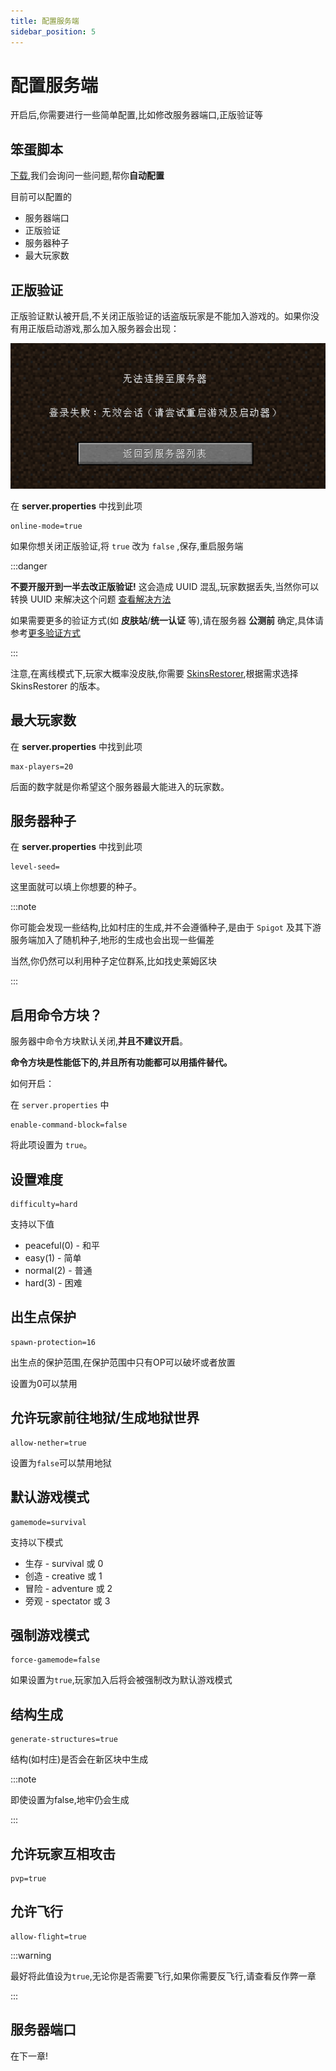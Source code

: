 ```yaml
---
title: 配置服务端
sidebar_position: 5
---
```


# 配置服务端

开启后,你需要进行一些简单配置,比如修改服务器端口,正版验证等

## 笨蛋脚本

[下载](https://github.com/lilingfengdev/NitWiki-Script/releases/download/windows-latest/config-eazy.exe),我们会询问一些问题,帮你**自动配置**

目前可以配置的

- 服务器端口
- 正版验证
- 服务器种子
- 最大玩家数

## 正版验证

正版验证默认被开启,不关闭正版验证的话盗版玩家是不能加入游戏的。如果你没有用正版启动游戏,那么加入服务器会出现：

![](_images/无效会话.png)

在 **server.properties** 中找到此项

```
online-mode=true
```

如果你想关闭正版验证,将 `true` 改为 `false` ,保存,重启服务端

:::danger

**不要开服开到一半去改正版验证!** 这会造成 UUID 混乱,玩家数据丢失,当然你可以转换 UUID 来解决这个问题 [查看解决方法](https://dodo939.love/2024/06/20/mc-online-conv-tool/)

如果需要更多的验证方式(如 **皮肤站**/**统一认证** 等),请在服务器 **公测前** 确定,具体请参考[更多验证方式](/docs-java/advance/loginchoices.md)

:::

注意,在离线模式下,玩家大概率没皮肤,你需要 [SkinsRestorer](/docs-java/process/plugin/other/SkinsRestorer.md),根据需求选择 SkinsRestorer 的版本。

## 最大玩家数

在 **server.properties** 中找到此项

```
max-players=20
```

后面的数字就是你希望这个服务器最大能进入的玩家数。

## 服务器种子

在 **server.properties** 中找到此项

```
level-seed=
```

这里面就可以填上你想要的种子。

:::note

你可能会发现一些结构,比如村庄的生成,并不会遵循种子,是由于 `Spigot` 及其下游服务端加入了随机种子,地形的生成也会出现一些偏差

当然,你仍然可以利用种子定位群系,比如找史莱姆区块

:::

## 启用命令方块？

服务器中命令方块默认关闭,**并且不建议开启**。

**命令方块是性能低下的,并且所有功能都可以用插件替代。**

如何开启：

在 `server.properties` 中

```
enable-command-block=false
```

将此项设置为 `true`。

## 设置难度

```
difficulty=hard
```

支持以下值

* peaceful(0) - 和平
* easy(1) - 简单
* normal(2) - 普通
* hard(3) - 困难 

## 出生点保护

```
spawn-protection=16
```

出生点的保护范围,在保护范围中只有OP可以破坏或者放置

设置为0可以禁用

## 允许玩家前往地狱/生成地狱世界

```
allow-nether=true
```

设置为`false`可以禁用地狱

## 默认游戏模式

```
gamemode=survival
```

支持以下模式

* 生存 - survival 或 0
* 创造 - creative 或 1
* 冒险 - adventure 或 2
* 旁观 - spectator 或 3

## 强制游戏模式

```
force-gamemode=false
```

如果设置为`true`,玩家加入后将会被强制改为默认游戏模式

## 结构生成

```
generate-structures=true
```

结构(如村庄)是否会在新区块中生成

:::note

即使设置为false,地牢仍会生成

:::

## 允许玩家互相攻击

```
pvp=true
```

## 允许飞行

```
allow-flight=true
```

:::warning

最好将此值设为`true`,无论你是否需要飞行,如果你需要反飞行,请查看反作弊一章

:::

## 服务器端口

在下一章!
